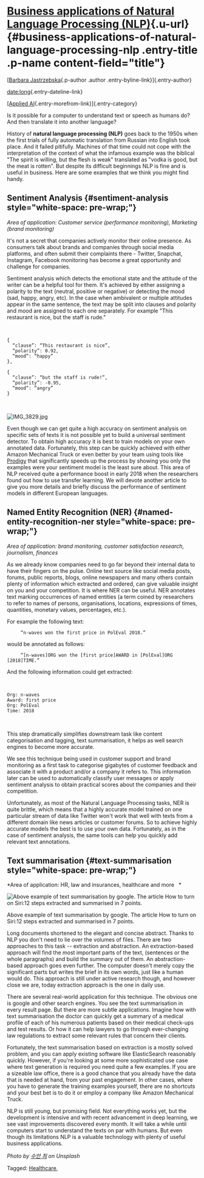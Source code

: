 [Business applications of Natural Language Processing (NLP)](business-applications-of-natural-language-processing-nlp.html){.u-url} {#business-applications-of-natural-language-processing-nlp .entry-title .p-name content-field="title"}
===================================================================================================================================

[[Barbara
Jastrzebska](perspectives6ccd.html?author=5b4f91c43eb1ea2ee6416db3){.p-author
.author .entry-byline-link}]{.entry-author}

[date:long](business-applications-of-natural-language-processing-nlp.html){.entry-dateline-link}

[[Applied
AI](category/Applied%2bAI.html){.entry-morefrom-link}]{.entry-category}

Is it possible for a computer to understand text or speech as humans do?
And then translate it into another language?

History of **natural language processing (NLP)** goes back to the 1950s
when the first trials of fully automatic translation from Russian into
English took place. And it failed pitifully. Machines of that time could
not cope with the interpretation of the context of what the infamous
example was the biblical \"The spirit is willing, but the flesh is weak"
translated as "vodka is good, but the meat is rotten". But despite its
difficult beginnings NLP is fine and is useful in business. Here are
some examples that we think you might find handy.

Sentiment Analysis {#sentiment-analysis style="white-space: pre-wrap;"}
------------------

*Area of application*: *Customer service (performance monitoring),
Marketing (brand monitoring)*

It's not a secret that companies actively monitor their online presence.
As consumers talk about brands and companies through social media
platforms, and often submit their complaints there - Twitter, Snapchat,
Instagram, Facebook monitoring has become a great opportunity and
challenge for companies.

Sentiment analysis which detects the emotional state and the attitude of
the writer can be a helpful tool for them. It's achieved by either
assigning a polarity to the text (neutral, positive or negative) or
detecting the mood (sad, happy, angry, etc). In the case when ambivalent
or multiple attitudes appear in the same sentence, the text may be split
into clauses and polarity and mood are assigned to each one separately.
For example "This restaurant is nice, but the staff is rude."

 

    {
      “clause”: “This restaurant is nice”,      
      “polarity”: 0.92,       
      “mood”: “happy”
    }, 

    {
      “clause”: “but the staff is rude!”,      
      “polarity”: -0.95,      
      “mood”: “angry”
    }

 

![IMG_3829.jpg](https://images.squarespace-cdn.com/content/v1/5b4dba1c372b9677b7cf4abd/1538217802851-T1C9JKBT904DBS8AI8PP/ke17ZwdGBToddI8pDm48kKmw982fUOZVIQXHUCR1F55Zw-zPPgdn4jUwVcJE1ZvWQUxwkmyExglNqGp0IvTJZUJFbgE-7XRK3dMEBRBhUpw5XnxLBmEFHJGf_0qFdDpmIncOw4kq9OpCHNTYqzGO-E1YJr-Thht9Tdog4YtCwrE/IMG_3829.jpg)

Even though we can get quite a high accuracy on sentiment analysis on
specific sets of texts it is not possible yet to build a universal
sentiment detector. To obtain high accuracy it is best to train models
on your own annotated data. Fortunately, this step can be quickly
achieved with either Amazon Mechanical Truck or even better by your team
using tools like [Prodigy](https://prodi.gy/features/) that
significantly speeds up the process by showing you only the examples
were your sentiment model is the least sure about. This area of NLP
received quite a performance boost in early 2018 when the researchers
found out how to use transfer learning. We will devote another article
to give you more details and briefly discuss the performance of
sentiment models in different European languages.

Named Entity Recognition (NER) {#named-entity-recognition-ner style="white-space: pre-wrap;"}
------------------------------

*Area of application: brand monitoring, customer satisfaction research,
journalism, finances*

As we already know companies need to go far beyond their internal data
to have their fingers on the pulse. Online text source like social media
posts, forums, public reports, blogs, online newspapers and many others
contain plenty of information which extracted and ordered, can give
valuable insight on you and your competition. It is where NER can be
useful. NER annotates text marking occurrences of named entities (a term
coined by researchers to refer to names of persons, organisations,
locations, expressions of times, quantities, monetary values,
percentages, etc.).

For example the following text:

         “n-waves won the first price in PolEval 2018.”

would be annotated as follows:

         “[n-waves]ORG won the [first price]AWARD in [PolEval]ORG [2018]TIME.”

And the following information could get extracted:

 

    Org: n-waves      
    Award: first price      
    Org: PolEval     
    Time: 2018

 

This step dramatically simplifies downstream task like content
categorisation and tagging, text summarisation, it helps as well search
engines to become more accurate.

We see this technique being used in customer support and brand
monitoring as a first task to categorise gigabytes of customer feedback
and associate it with a product and/or a company it refers to. This
information later can be used to automatically classify user messages or
apply sentiment analysis to obtain practical scores about the companies
and their competition.

Unfortunately, as most of the Natural Language Processing tasks, NER is
quite brittle, which means that a highly accurate model trained on one
particular stream of data like Twitter won\'t work that well with texts
from a different domain like news articles or customer forums. So to
achieve highly accurate models the best is to use your own data.
Fortunately, as in the case of sentiment analysis, the same tools can
help you quickly add relevant text annotations.

Text summarisation {#text-summarisation style="white-space: pre-wrap;"}
------------------

*Area of application: HR, law and insurances, healthcare and more   *

![Above example of text summarisation by google. The article How to turn
on Siri:12 steps extracted and summarised in 7
points.](https://images.squarespace-cdn.com/content/v1/5b4dba1c372b9677b7cf4abd/1538148975698-4P4J1STLTN9S3R5Z4F4C/ke17ZwdGBToddI8pDm48kCOTnSoV6tG46QSLtWYoXrAUqsxRUqqbr1mOJYKfIPR7LoDQ9mXPOjoJoqy81S2I8N_N4V1vUb5AoIIIbLZhVYxCRW4BPu10St3TBAUQYVKcj1tOyHu0M4EKBg_AoUFjgT9e4OY5uGGMc_B5pUBCdOdoc4k4KMeLB3avBw-_Rel7/Screen+Shot+2018-09-28+at+17.34.10.png)

Above example of text summarisation by google. The article How to turn
on Siri:12 steps extracted and summarised in 7 points.

Long documents shortened to the elegant and concise abstract. Thanks to
NLP you don't need to lie over the volumes of files. There are two
approaches to this task -- extraction and abstraction. An
extraction-based approach will find the most important parts of the
text, (sentences or the whole paragraphs) and build the summary out of
them. An abstraction-based approach goes even further. The computer
doesn't merely copy the significant parts but writes the brief in its
own words, just like a human would do. This approach is still under
active research though, and however close we are, today extraction
approach is the one in daily use.

There are several real-world application for this technique. The obvious
one is google and other search engines. You see the text summarisation
in every result page. But there are more subtle applications. Imagine
how with text summarisation the doctor can quickly get a summary of a
medical profile of each of his numerous patients based on their medical
check-ups and test results. Or how it can help lawyers to go through
ever-changing law regulations to extract some relevant rules that
concern their clients.

Fortunately, the text summarisation based on extraction is a mostly
solved problem, and you can apply existing software like ElasticSearch
reasonably quickly. However, if you're looking at some more
sophisticated use case where text generation is required you need quite
a few examples. If you are a sizeable law office, there is a good chance
that you already have the data that is needed at hand, from your past
engagement. In other cases, where you have to generate the training
examples yourself, there are no shortcuts and your best bet is to do it
or employ a company like Amazon Mechanical Truck.

NLP is still young, but promising field. Not everything works yet, but
the development is intensive and with recent advancement in deep
learning, we see vast improvements discovered every month. It will take
a while until computers start to understand the texts on par with
humans. But even though its limitations NLP is a valuable technology
with plenty of useful business applications.

*Photo by *[*수안
최*](https://unsplash.com/photos/tXB7yfP9gg0?utm_source=unsplash&utm_medium=referral&utm_content=creditCopyText)* on Unsplash*

Tagged: [Healthcare](tag/Healthcare.html),

